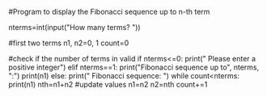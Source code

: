 #Program to display the Fibonacci sequence up to n-th term

nterms=int(input("How many terms? ")) 

#first two terms
  n1, n2=0, 1
  count=0

#check if the number of terms in valid
if nterms<=0:
  print(" Please enter a positive integer") 
elif nterms==1:
  print("Fibonacci sequence up to", nterms, ":") 
  print(n1)
else:
  print(" Fibonacci sequence: ") 
  while count<nterms:
    print(n1)
    nth=n1+n2
    #update values
    n1=n2
    n2=nth
    count+=1
